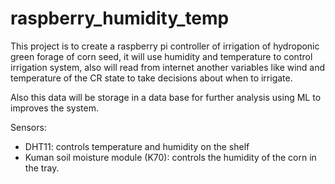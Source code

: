 # raspberry_humidity_temp

This project is to create a raspberry pi controller of irrigation of hydroponic green forage of corn seed, it will use humidity and temperature to control irrigation system, also will read from internet another variables like wind and temperature of the CR state to take decisions about when to irrigate. 

Also this data will be storage in a data base for further analysis using ML to improves the system. 

Sensors:

* DHT11: controls temperature and humidity on the shelf 
* Kuman soil moisture module (K70): controls the humidity of the corn in the tray.

